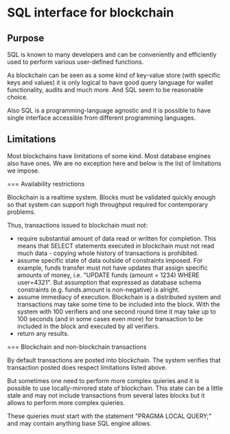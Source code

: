 SQL interface for blockchain
============================


Purpose
-------

SQL is known to many developers and can be conveniently and efficiently used
to perform various user-defined functions.

As blockchain can be seen as a some kind of key-value store (with specific
keys and values) it is only logical to have good query language for wallet
functionality, audits and much more. And SQL seem to be reasonable choice.

Also SQL is a programming-language agnostic and it is possible to have single
interface accessible from different programming languages.


Limitations
-----------

Most blockchains have limitations of some kind. Most database engines also have
ones. We are no exception here and below is the list of limitations we impose.

=== Availability restrictions

Blockchain is a realtime system. Blocks must be validated quickly enough so
that system can support high throughput required for contemporary problems.

Thus, transactions issued to blockchain must not:

  - require substantial amount of data read or written for completion.
    This means that SELECT statements executed in blockchain must not read
    much data - copying whole history of transactions is prohibited.
  - assume specific state of data outside of constraints imposed.
    For example, funds transfer must not have updates that assign specific
    amounts of money, i.e. "UPDATE funds (amount = 1234) WHERE user=4321".
    But assumption that expressed as database schema constraints (e.g.
    funds.amount is non-negative) is alright.
  - assume immediacy of execution.
    Blockchain is a distributed system and transactions may take some time to
    be included into the block. With the system with 100 verifiers and one
    second round time it may take up to 100 seconds (and in some cases even more)
    for transaction to be included in the block and executed by all verifiers.
  - return any results.

=== Blockchain and non-blockchain transactions

By default transactions are posted into blockchain. The system verifies that
transaction posted does respect limitations listed above.

But sometimes one need to perform more complex quieries and it is possible to
use locally-mirrored state of blockchain. This state can be a little stale
and may not include transactions from several lates blocks but it allows
to perform more complex quieries.

These quieries must start with the statement "PRAGMA LOCAL QUERY;" and may contain
anything base SQL engine allows.
